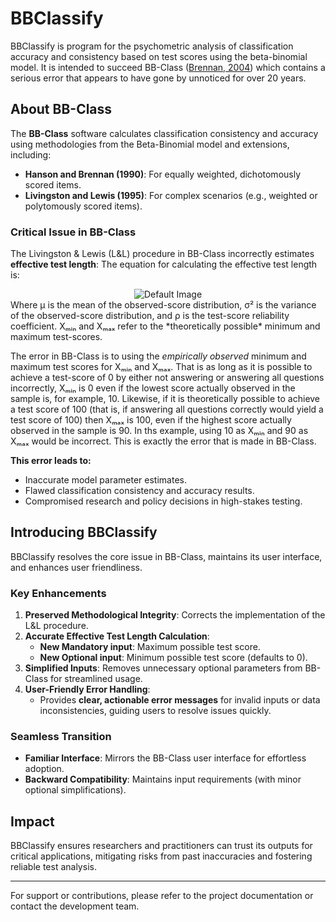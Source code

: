 # BBClassify

BBClassify is program for the psychometric analysis of classification accuracy and consistency based on test scores using the beta-binomial model. It is intended to succeed BB-Class ([Brennan, 2004](https://brennancrickgenova.org/classification-decision-consistency-programs/)) which contains a serious error that appears to have gone by unnoticed for over 20 years.

## About BB-Class

The **BB-Class** software calculates classification consistency and accuracy using methodologies from the Beta-Binomial model and extensions, including:
- **Hanson and Brennan (1990)**: For equally weighted, dichotomously scored items.
- **Livingston and Lewis (1995)**: For complex scenarios (e.g., weighted or polytomously scored items).

### Critical Issue in BB-Class
The Livingston & Lewis (L&L) procedure in BB-Class incorrectly estimates **effective test length**:
The equation for calculating the effective test length is:

<div align="center">
<picture>
   <source srcset="https://quicklatex.com/cache3/fe/ql_9e9ed976512b02ef684fa8aa746866fe_l3.png" media="(prefers-color-scheme: light)">
   <source srcset="https://quicklatex.com/cache3/5f/ql_b021354c178e47b8da9e1d6f8ba7fa5f_l3.png" media="(prefers-color-scheme: dark)">
   <img src="https://quicklatex.com/cache3/fe/ql_9e9ed976512b02ef684fa8aa746866fe_l3.png" alt="Default Image">
</picture>
</div>
Where μ is the mean of the observed-score distribution, σ² is the variance of the observed-score distribution, and ρ is the test-score reliability coefficient. Xₘᵢₙ and Xₘₐₓ refer to the *theoretically possible* minimum and maximum test-scores.
 

The error in BB-Class is to using the *empirically observed* minimum and maximum test scores for Xₘᵢₙ and Xₘₐₓ. That is as long as it is possible to achieve a test-score of 0 by either not answering or answering all questions incorrectly, Xₘᵢₙ is 0 even if the lowest score actually observed in the sample is, for example, 10. Likewise, if it is theoretically possible to achieve a test score of 100 (that is, if answering all questions correctly would yield a test score of 100) then Xₘₐₓ is 100, even if the highest score actually observed in the sample is 90. In ths example, using 10 as Xₘᵢₙ and 90 as Xₘₐₓ would be incorrect. This is exactly the error that is made in BB-Class.

**This error leads to:**
- Inaccurate model parameter estimates.
- Flawed classification consistency and accuracy results.
- Compromised research and policy decisions in high-stakes testing.

## Introducing BBClassify

BBClassify resolves the core issue in BB-Class, maintains its user interface, and enhances user friendliness.

### Key Enhancements  
1. **Preserved Methodological Integrity**: Corrects the implementation of the L&L procedure.  
2. **Accurate Effective Test Length Calculation**:  
   - **New Mandatory input**: Maximum possible test score.  
   - **New Optional input**: Minimum possible test score (defaults to 0).
3. **Simplified Inputs**: Removes unnecessary optional parameters from BB-Class for streamlined usage.  
4. **User-Friendly Error Handling**:  
   - Provides **clear, actionable error messages** for invalid inputs or data inconsistencies, guiding users to resolve issues quickly.

### Seamless Transition
- **Familiar Interface**: Mirrors the BB-Class user interface for effortless adoption.  
- **Backward Compatibility**: Maintains input requirements (with minor optional simplifications).  

## Impact
BBClassify ensures researchers and practitioners can trust its outputs for critical applications, mitigating risks from past inaccuracies and fostering reliable test analysis.

---

For support or contributions, please refer to the project documentation or contact the development team.
